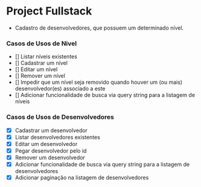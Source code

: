 # Project Fullstack
- Cadastro de desenvolvedores, que possuem um determinado nível.

### Casos de Usos de Nivel
- [] Listar níveis existentes
- [] Cadastrar um nível
- [] Editar um nível
- [] Remover um nível
- [] Impedir que um nível seja removido quando houver um (ou mais) desenvolvedor(es) associado a este
- [] Adicionar funcionalidade de busca via query string para a listagem de níveis
### Casos de Usos de Desenvolvedores
- [x] Cadastrar um desenvolvedor
- [x] Listar desenvolvedores existentes
- [x] Editar um desenvolvedor
- [x] Pegar desenvolvedor pelo id
- [x] Remover um desenvolvedor
- [x] Adicionar funcionalidade de busca via query string para a listagem de desenvolvedores
- [x] Adicionar paginação na listagem de desenvolvedores